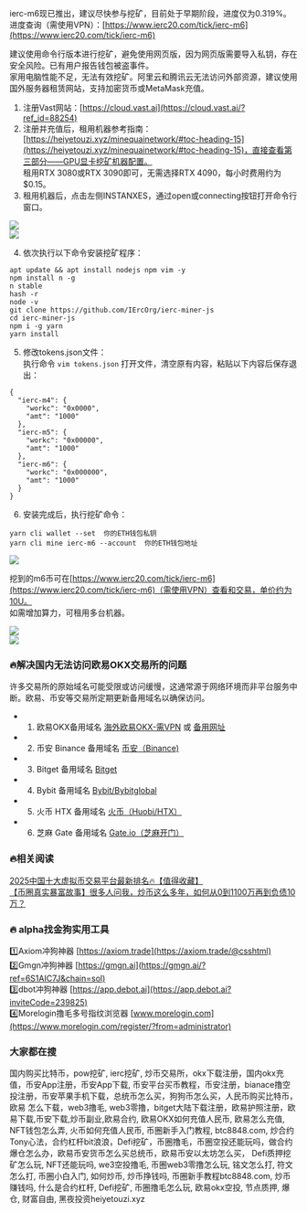ierc-m6现已推出，建议尽快参与挖矿，目前处于早期阶段，进度仅为0.319%。  
进度查询（需使用VPN）：[https://www.ierc20.com/tick/ierc-m6](https://www.ierc20.com/tick/ierc-m6)  

建议使用命令行版本进行挖矿，避免使用网页版，因为网页版需要导入私钥，存在安全风险。已有用户报告钱包被盗事件。  
家用电脑性能不足，无法有效挖矿。阿里云和腾讯云无法访问外部资源，建议使用国外服务器租赁网站，支持加密货币或MetaMask充值。  

1. 注册Vast网站：[https://cloud.vast.ai](https://cloud.vast.ai/?ref_id=88254)  
2. 注册并充值后，租用机器参考指南：[https://heiyetouzi.xyz/minequainetwork/#toc-heading-15](https://heiyetouzi.xyz/minequainetwork/#toc-heading-15)，直接查看第三部分——GPU显卡挖矿机器配置。  
   租用RTX 3080或RTX 3090即可，无需选择RTX 4090，每小时费用约为$0.15。  
3. 租用机器后，点击左侧INSTANXES，通过open或connecting按钮打开命令行窗口。  

![](https://ac63e02.webp.li/ierc20m6-001.png)  
![](https://ac63e02.webp.li/ierc20m6-002.png)  

4. 依次执行以下命令安装挖矿程序：  
```
apt update && apt install nodejs npm vim -y  
npm install n -g  
n stable  
hash -r  
node -v  
git clone https://github.com/IErcOrg/ierc-miner-js  
cd ierc-miner-js  
npm i -g yarn  
yarn install  
```  

5. 修改tokens.json文件：  
   执行命令 `vim tokens.json` 打开文件，清空原有内容，粘贴以下内容后保存退出：  
```
{
  "ierc-m4": {
    "workc": "0x0000",
    "amt": "1000"
  },
  "ierc-m5": {
    "workc": "0x00000",
    "amt": "1000"
  },
  "ierc-m6": {
    "workc": "0x000000",
    "amt": "1000"
  }
}
```  

6. 安装完成后，执行挖矿命令：  
```
yarn cli wallet --set  你的ETH钱包私钥  
yarn cli mine ierc-m6 --account  你的ETH钱包地址  
```  
![](https://gcore.jsdelivr.net/gh/btcltceth/blogassets@v0.2.26/b/img/ierc20m6-003.png)  

挖到的m6币可在[https://www.ierc20.com/tick/ierc-m6](https://www.ierc20.com/tick/ierc-m6)（需使用VPN）查看和交易，单价约为10U。  
如需增加算力，可租用多台机器。  

![](https://ac63e02.webp.li/ierc20m6-004.png)  
![](https://ac63e02.webp.li/ierc20m6-005.png)  

### 🔥解决国内无法访问欧易OKX交易所的问题  
许多交易所的原始域名可能受限或访问缓慢，这通常源于网络环境而非平台服务中断。欧易、币安等交易所定期更新备用域名以确保访问。  

- 1. 欧易OKX备用域名 [海外欧易OKX-需VPN](https://www.okx.com/zh-hans/join/76527935) 或 [备用网址](https://www.chouyi.world/zh-hans/join/76527935)  
- 2. 币安 Binance 备用域名 [币安（Binance)](https://accounts.binance.com/zh-CN/register?ref=36457687)  
- 3. Bitget 备用域名 [Bitget](https://www.bitget.com/zh-CN/referral/register?from=referral&clacCode=VRNEYUTR)  
- 4. Bybit 备用域名 [Bybit/Bybitglobal](https://www.bybitglobal.com/zh-MY/invite/?ref=VMKORMM)  
- 5. 火币 HTX 备用域名 [火币（Huobi/HTX）](https://www.htx.com/invite/zh-cn/1f?invite_code=whf45223)  
- 6. 芝麻 Gate 备用域名 [Gate.io（芝麻开门）](https://www.gate.io/zh/signup?ref_type=103&ref=A1ERAQ)  

### 🔥相关阅读  
[2025中国十大虚拟币交易平台最新排名🔥【值得收藏】](https://btc8848.com/top-10-exchanges/)  
[【币圈真实暴富故事】很多人问我，炒币这么多年，如何从0到1100万再到负债10万？](https://heiyetouzi.xyz/biquanstory001/)  

### 🔥 alpha找金狗实用工具  
1️⃣Axiom冲狗神器 [https://axiom.trade](https://axiom.trade/@csshtml)  
2️⃣Gmgn冲狗神器 [https://gmgn.ai](https://gmgn.ai/?ref=6S1AIC7J&chain=sol)  
3️⃣dbot冲狗神器 [https://app.debot.ai](https://app.debot.ai?inviteCode=239825)  
4️⃣Morelogin撸毛多号指纹浏览器 [www.morelogin.com](https://www.morelogin.com/register/?from=administrator)  

### 大家都在搜  
国内购买比特币，pow挖矿, ierc挖矿, 炒币交易所，okx下载注册，国内okx充值，币安App注册，币安App下载, 币安平台买币教程，币安注册，bianace撸空投注册，币安苹果手机下载，总统币怎么买，狗狗币怎么买，人民币购买比特币，欧易 怎么下载，web3撸毛, web3零撸，bitget大陆下载注册，欧易护照注册，欧易下载,币安下载,炒币副业,欧易合约, 欧易OKX如何充值人民币, 欧易怎么充值, NFT钱包怎么弄, 火币如何充值人民币, 币圈新手入门教程, btc8848.com, 炒合约Tony心法，合约杠杆bit浪浪，Defi挖矿，币圈撸毛，币圈空投还能玩吗，做合约爆仓怎么办，欧易币安货币怎么买总统币，欧易币安以太坊怎么买， Defi质押挖矿怎么玩, NFT还能玩吗, we3空投撸毛, 币圈web3零撸怎么玩, 铭文怎么打, 符文怎么打, 币圈小白入门, 如何炒币, 炒币挣钱吗, 币圈新手教程btc8848.com, 炒币赚钱吗, 什么是合约杠杆, Defi挖矿, 币圈撸毛怎么玩, 欧易okx空投, 节点质押, 爆仓, 财富自由, 黑夜投资heiyetouzi.xyz